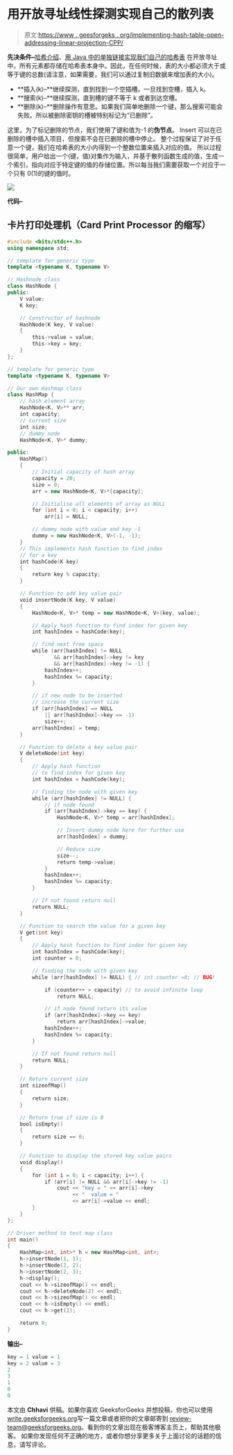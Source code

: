 # 用开放寻址线性探测实现自己的散列表

> 原文:[https://www . geesforgeks . org/implementing-hash-table-open-addressing-linear-projection-CPP/](https://www.geeksforgeeks.org/implementing-hash-table-open-addressing-linear-probing-cpp/)

**先决条件–**[哈希介绍](https://www.geeksforgeeks.org/hashing-set-1-introduction/)、[用 Java 中的单独链接实现我们自己的哈希表](https://www.geeksforgeeks.org/implementing-our-own-hash-table-with-separate-chaining-in-java/)
在开放寻址中，所有元素都存储在哈希表本身中。因此，在任何时候，表的大小都必须大于或等于键的总数(请注意，如果需要，我们可以通过复制旧数据来增加表的大小)。

*   **插入(k)–**继续探测，直到找到一个空插槽。一旦找到空槽，插入 k。
*   **搜索(k)–**继续探测，直到槽的键不等于 k 或者到达空槽。
*   **删除(k)–**删除操作有意思。如果我们简单地删除一个键，那么搜索可能会失败。所以被删除密钥的槽被特别标记为“已删除”。

这里，为了标记删除的节点，我们使用了键和值为-1 的**伪节点**。
Insert 可以在已删除的槽中插入项目，但搜索不会在已删除的槽中停止。
整个过程保证了对于任意一个键，我们在哈希表的大小内得到一个整数位置来插入对应的值。
所以过程很简单，用户给出一个(键，值)对集作为输入，并基于散列函数生成的值，生成一个索引，指向对应于特定键的值的存储位置。所以每当我们需要获取一个对应于一个只有 0(1)的键的值时。

![](img/62b1efaa86a55f91e638f1fd76d1a5d4.png)

**代码–**

## 卡片打印处理机（Card Print Processor 的缩写）

```cpp
#include <bits/stdc++.h>
using namespace std;

// template for generic type
template <typename K, typename V>

// Hashnode class
class HashNode {
public:
    V value;
    K key;

    // Constructor of hashnode
    HashNode(K key, V value)
    {
        this->value = value;
        this->key = key;
    }
};

// template for generic type
template <typename K, typename V>

// Our own Hashmap class
class HashMap {
    // hash element array
    HashNode<K, V>** arr;
    int capacity;
    // current size
    int size;
    // dummy node
    HashNode<K, V>* dummy;

public:
    HashMap()
    {
        // Initial capacity of hash array
        capacity = 20;
        size = 0;
        arr = new HashNode<K, V>*[capacity];

        // Initialise all elements of array as NULL
        for (int i = 0; i < capacity; i++)
            arr[i] = NULL;

        // dummy node with value and key -1
        dummy = new HashNode<K, V>(-1, -1);
    }
    // This implements hash function to find index
    // for a key
    int hashCode(K key)
    {
        return key % capacity;
    }

    // Function to add key value pair
    void insertNode(K key, V value)
    {
        HashNode<K, V>* temp = new HashNode<K, V>(key, value);

        // Apply hash function to find index for given key
        int hashIndex = hashCode(key);

        // find next free space
        while (arr[hashIndex] != NULL
               && arr[hashIndex]->key != key
               && arr[hashIndex]->key != -1) {
            hashIndex++;
            hashIndex %= capacity;
        }

        // if new node to be inserted
        // increase the current size
        if (arr[hashIndex] == NULL
            || arr[hashIndex]->key == -1)
            size++;
        arr[hashIndex] = temp;
    }

    // Function to delete a key value pair
    V deleteNode(int key)
    {
        // Apply hash function
        // to find index for given key
        int hashIndex = hashCode(key);

        // finding the node with given key
        while (arr[hashIndex] != NULL) {
            // if node found
            if (arr[hashIndex]->key == key) {
                HashNode<K, V>* temp = arr[hashIndex];

                // Insert dummy node here for further use
                arr[hashIndex] = dummy;

                // Reduce size
                size--;
                return temp->value;
            }
            hashIndex++;
            hashIndex %= capacity;
        }

        // If not found return null
        return NULL;
    }

    // Function to search the value for a given key
    V get(int key)
    {
        // Apply hash function to find index for given key
        int hashIndex = hashCode(key);
        int counter = 0;

        // finding the node with given key
        while (arr[hashIndex] != NULL) { // int counter =0; // BUG!

            if (counter++ > capacity) // to avoid infinite loop
                return NULL;

            // if node found return its value
            if (arr[hashIndex]->key == key)
                return arr[hashIndex]->value;
            hashIndex++;
            hashIndex %= capacity;
        }

        // If not found return null
        return NULL;
    }

    // Return current size
    int sizeofMap()
    {
        return size;
    }

    // Return true if size is 0
    bool isEmpty()
    {
        return size == 0;
    }

    // Function to display the stored key value pairs
    void display()
    {
        for (int i = 0; i < capacity; i++) {
            if (arr[i] != NULL && arr[i]->key != -1)
                cout << "key = " << arr[i]->key
                     << "  value = "
                     << arr[i]->value << endl;
        }
    }
};

// Driver method to test map class
int main()
{
    HashMap<int, int>* h = new HashMap<int, int>;
    h->insertNode(1, 1);
    h->insertNode(2, 2);
    h->insertNode(2, 3);
    h->display();
    cout << h->sizeofMap() << endl;
    cout << h->deleteNode(2) << endl;
    cout << h->sizeofMap() << endl;
    cout << h->isEmpty() << endl;
    cout << h->get(2);

    return 0;
}
```

**输出–**

```cpp
key = 1 value = 1
key = 2 value = 3
2
3
1
0
0
```

本文由 **Chhavi** 供稿。如果你喜欢 GeeksforGeeks 并想投稿，你也可以使用[write.geeksforgeeks.org](https://write.geeksforgeeks.org)写一篇文章或者把你的文章邮寄到 review-team@geeksforgeeks.org。看到你的文章出现在极客博客主页上，帮助其他极客。
如果你发现任何不正确的地方，或者你想分享更多关于上面讨论的话题的信息，请写评论。